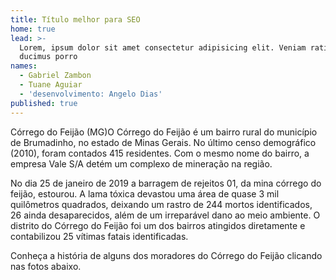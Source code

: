 ```yaml
---
title: Título melhor para SEO
home: true
lead: >-
  Lorem, ipsum dolor sit amet consectetur adipisicing elit. Veniam ratione
  ducimus porro
names:
  - Gabriel Zambon
  - Tuane Aguiar
  - 'desenvolvimento: Angelo Dias'
published: true
---
```

<span class="location">Córrego do Feijão (MG)</span>O Córrego do Feijão é um bairro rural do município de Brumadinho, no estado de Minas Gerais. No último censo demográfico (2010), foram contados 415 residentes. Com o mesmo nome do bairro, a empresa Vale S/A detém um complexo de mineração na região.

No dia 25 de janeiro de 2019 a barragem de rejeitos 01, da mina córrego do feijão, estourou. A lama tóxica devastou uma área de quase 3 mil quilômetros quadrados, deixando um rastro de 244 mortos identificados, 26 ainda desaparecidos, além de um irreparável dano ao meio ambiente. O distrito do Córrego do Feijão foi um dos bairros atingidos diretamente e contabilizou 25 vítimas fatais identificadas.

Conheça a história de alguns dos moradores do Córrego do Feijão clicando nas fotos abaixo.

<div class="mosaic"></div>

<div class="video" title="Título descritivo do vídeo para acessibilidade" data-video="pKguak5YLY0"></div>